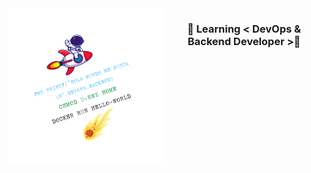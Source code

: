 <img align="left" width='250' height='250' src="https://github.com/virginiayjd7/VirginiaYJD7/blob/main/src/assets/logo.png" />
<h3 align="center">🐛 Learning < DevOps & Backend Developer >🎲</h3>



